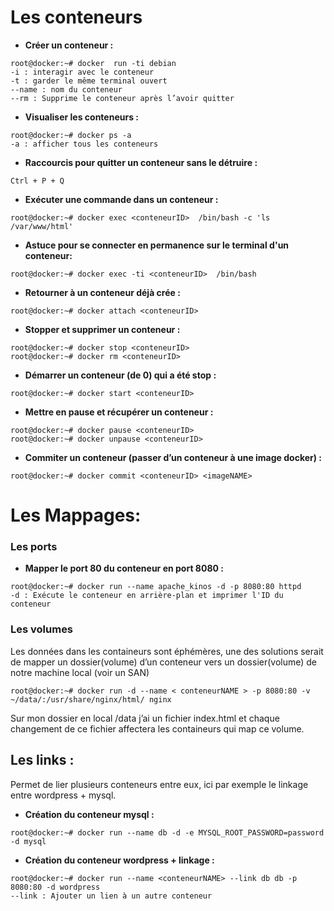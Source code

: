 # Les conteneurs

- **Créer un conteneur :**
```
root@docker:~# docker  run -ti debian
-i : interagir avec le conteneur
-t : garder le même terminal ouvert
--name : nom du conteneur
--rm : Supprime le conteneur après l’avoir quitter
```

- **Visualiser les conteneurs :**
```
root@docker:~# docker ps -a
-a : afficher tous les conteneurs
```

- **Raccourcis pour quitter un conteneur sans le détruire :**
```
Ctrl + P + Q
```

- **Exécuter une commande dans un conteneur :**
```
root@docker:~# docker exec <conteneurID>  /bin/bash -c 'ls /var/www/html'
```

- **Astuce pour se connecter en permanence sur le terminal d'un conteneur:**
```
root@docker:~# docker exec -ti <conteneurID>  /bin/bash 
```

- **Retourner à un conteneur déjà crée :**
```
root@docker:~# docker attach <conteneurID> 
```

- **Stopper et supprimer un conteneur :**
```
root@docker:~# docker stop <conteneurID> 
root@docker:~# docker rm <conteneurID> 
```

- **Démarrer un conteneur (de 0) qui a été stop :**
```
root@docker:~# docker start <conteneurID> 
```

- **Mettre en pause et récupérer un conteneur :**
```
root@docker:~# docker pause <conteneurID> 
root@docker:~# docker unpause <conteneurID> 
```

- **Commiter un conteneur (passer d’un conteneur à une image docker) :**
```
root@docker:~# docker commit <conteneurID> <imageNAME>
```

# Les Mappages:

### Les ports

- **Mapper le port 80 du conteneur en port 8080 :**
```
root@docker:~# docker run --name apache_kinos -d -p 8080:80 httpd
-d : Exécute le conteneur en arrière-plan et imprimer l'ID du conteneur
```

### Les volumes

Les données dans les containeurs sont éphémères, une des solutions serait de mapper un dossier(volume) d’un conteneur vers un dossier(volume) de notre machine local (voir un SAN)
```
root@docker:~# docker run -d --name < conteneurNAME > -p 8080:80 -v ~/data/:/usr/share/nginx/html/ nginx
```
Sur mon dossier en local /data j’ai un fichier index.html et chaque changement de ce fichier affectera les containeurs qui map ce volume.



## Les links :
Permet de lier plusieurs conteneurs entre eux, ici par exemple le linkage entre wordpress + mysql.

- **Création du conteneur mysql :**
```
root@docker:~# docker run --name db -d -e MYSQL_ROOT_PASSWORD=password -d mysql
```

- **Création du conteneur wordpress + linkage :**
```
root@docker:~# docker run --name <conteneurNAME> --link db db -p 8080:80 -d wordpress
--link : Ajouter un lien à un autre conteneur
```
